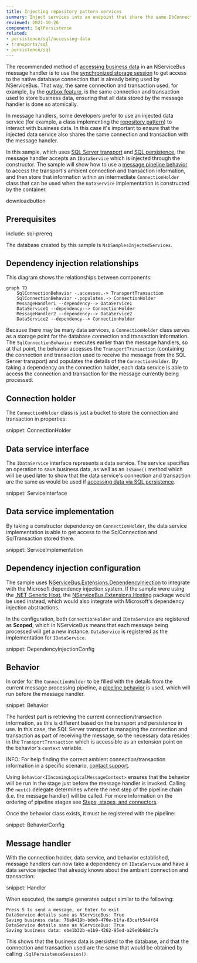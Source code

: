 ```yaml
---
title: Injecting repository pattern services
summary: Inject services into an endpoint that share the same DbConnection used by NServiceBus.
reviewed: 2021-10-26
component: SqlPersistence
related:
- persistence/sql/accessing-data
- transports/sql
- persistence/sql
---
```


The recommended method of [accessing business data](/nservicebus/handlers/accessing-data.md) in an NServiceBus message handler is to use the [synchronized storage session](/nservicebus/handlers/accessing-data.md#synchronized-storage-session) to get access to the native database connection that is already being used by NServiceBus. That way, the same connection and transaction used, for example, by the [outbox feature](/nservicebus/outbox/), is the same connection and transaction used to store business data, ensuring that all data stored by the message handler is done so atomically.

In message handlers, some developers prefer to use an injected data service (for example, a class implementing the [repository pattern](https://deviq.com/design-patterns/repository-pattern)) to interact with business data. In this case it's important to ensure that the injected data service also shares the same connection and transaction with the message handler.

In this sample, which uses [SQL Server transport](/transports/sql/) and [SQL persistence](/persistence/sql/), the message handler accepts an `IDataService` which is injected through the constructor. The sample will show how to use a [message pipeline behavior](/nservicebus/pipeline/manipulate-with-behaviors.md) to access the transport's ambient connection and transaction information, and then store that information within an intermediate `ConnectionHolder` class that can be used when the `DataService` implementation is constructed by the container.

downloadbutton

## Prerequisites

include: sql-prereq

The database created by this sample is `NsbSamplesInjectedServices`.

## Dependency injection relationships

This diagram shows the relationships between components:

```mermaid
graph TD
    SqlConnectionBehavior -.accesses.-> TransportTransaction
    SqlConnectionBehavior -.populates.-> ConnectionHolder
    MessageHandler1 --dependency--> DataService1
    DataService1 --dependency--> ConnectionHolder
    MessageHandler2 --dependency--> DataService2
    DataService2 --dependency--> ConnectionHolder
```

Because there may be many data services, a `ConnectionHolder` class serves as a storage point for the database connection and transaction information. The `SqlConnectionBehavior` executes earlier than the message handlers, so at that point, the behavior accesses the `TransportTransaction` (containing the connection and transaction used to receive the message from the SQL Server transport) and populates the details of the `ConnectionHolder`. By taking a dependency on the connection holder, each data service is able to access the connection and transaction for the message currently being processed.

## Connection holder

The `ConnectionHolder` class is just a bucket to store the connection and transaction in properties:

snippet: ConnectionHolder

## Data service interface

The `IDataService` interface represents a data service. The service specifies an operation to save business data, as well as an `IsSame()` method which will be used later to show that the data service's connection and transaction are the same as would be used if [accessing data via SQL persistence](/persistence/sql/accessing-data.md).

snippet: ServiceInterface

## Data service implementation

By taking a constructor dependency on `ConnectionHolder`, the data service implementation is able to get access to the SqlConnection and SqlTransaction stored there.

snippet: ServiceImplementation

## Dependency injection configuration

The sample uses [NServiceBus.Extensions.DependencyInjection](/nservicebus/dependency-injection/extensions-dependencyinjection.md) to integrate with the Microsoft dependency injection system. If the sample were using the [.NET Generic Host](https://docs.microsoft.com/en-us/dotnet/core/extensions/generic-host), the [NServiceBus.Extensions.Hosting](/nservicebus/hosting/extensions-hosting.md) package would be used instead, which would also integrate with Microsoft's dependency injection abstractions.

In the configuration, both `ConnectionHolder` and `IDataService` are registered as **Scoped**, which in NServiceBus means that each message being processed will get a new instance. `DataService` is registered as the implementation for `IDataService`.

snippet: DependencyInjectionConfig

## Behavior

In order for the `ConnectionHolder` to be filled with the details from the current message processing pipeline, a [pipeline behavior](/nservicebus/pipeline/manipulate-with-behaviors.md) is used, which will run before the message handler.

snippet: Behavior

The hardest part is retrieving the current connection/transaction information, as this is different based on the transport and persistence in use. In this case, the SQL Server transport is managing the connection and transaction as part of receiving the message, so the necessary data resides in the `TransportTransaction` which is accessible as an extension point on the behavior's `context` variable.

INFO: For help finding the correct ambient connection/transaction information in a specific scenario, [contact support](https://particular.net/support).

Using `Behavior<IIncomingLogicalMessageContext>` ensures that the behavior will be run in the stage just before the message handler is invoked. Calling the `next()` delegate determines where the next step of the pipeline chain (i.e. the message handler) will be called. For more information on the ordering of pipeline stages see [Steps, stages, and connectors](/nservicebus/pipeline/steps-stages-connectors.md).

Once the behavior class exists, it must be registered with the pipeline:

snippet: BehaviorConfig

## Message handler

With the connection holder, data service, and behavior established, message handlers can now take a dependency on `IDataService` and have a data service injected that already knows about the ambient connection and transaction:

snippet: Handler

When executed, the sample generates output similar to the following:

```console
Press S to send a message, or Enter to exit
DataService details same as NServiceBus: True
Saving business data: 76a9419b-bde0-470e-b1fa-83cefb544f84
DataService details same as NServiceBus: True
Saving business data: ebe1b32b-e1b9-4262-95ed-a29e9b68dc7a
```

This shows that the business data is persisted to the database, and that the connection and transaction used are the same that would be obtained by calling `.SqlPersistenceSession()`.
